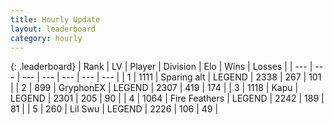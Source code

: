 ```yaml
---
title: Hourly Update
layout: leaderboard
category: hourly
---
```


{: .leaderboard}
| Rank | LV | Player | Division | Elo | Wins | Losses |
| --- | --- | --- | --- | --- | --- | --- |
| <span data-change="0">1</span> | 1111 | <span title="ID: 203132">Sparing alt</span> | LEGEND | <span data-change="0">2338</span> | <span data-change="0">267</span> | <span data-change="0">101</span> |
| <span data-change="0">2</span> | 899 | <span title="ID: 315148">GryphonEX</span> | LEGEND | <span data-change="0">2307</span> | <span data-change="0">419</span> | <span data-change="0">174</span> |
| <span data-change="0">3</span> | 1118 | <span title="ID: 204953">Kapu</span> | LEGEND | <span data-change="12">2301</span> | <span data-change="2">205</span> | <span data-change="0">90</span> |
| <span data-change="0">4</span> | 1064 | <span title="ID: 357425">Fire Feathers</span> | LEGEND | <span data-change="0">2242</span> | <span data-change="1">189</span> | <span data-change="1">81</span> |
| <span data-change="0">5</span> | 260 | <span title="ID: 468342">Lil Swu</span> | LEGEND | <span data-change="0">2226</span> | <span data-change="0">106</span> | <span data-change="0">49</span> |